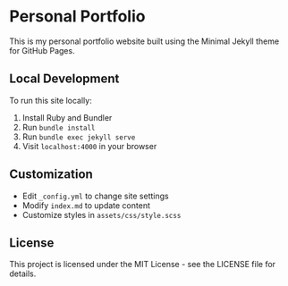 # Personal Portfolio

This is my personal portfolio website built using the Minimal Jekyll theme for GitHub Pages.

## Local Development

To run this site locally:

1. Install Ruby and Bundler
2. Run `bundle install`
3. Run `bundle exec jekyll serve`
4. Visit `localhost:4000` in your browser

## Customization

- Edit `_config.yml` to change site settings
- Modify `index.md` to update content
- Customize styles in `assets/css/style.scss`

## License

This project is licensed under the MIT License - see the LICENSE file for details. 